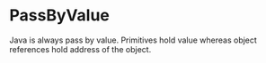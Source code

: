# PassByValue
Java is always pass by value. Primitives hold value whereas object references hold address of the object.